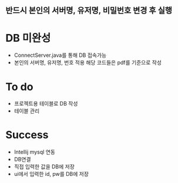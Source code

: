 ## 반드시 본인의 서버명, 유저명, 비밀번호 변경 후 실행
# DB 미완성
- ConnectServer.java를 통해 DB 접속가능
- 본인의 서버명, 유저명, 번호 적용 해당 코드들은 pdf를 기준으로 작성

# To do
- 프로젝트용 테이블로 DB 작성
- 테이블 관리


# Success
- Intellij mysql 연동
- DB연결
- 직접 입력한 값을 DB에 저장
- ui에서 입력한 id, pw를 DB에 저장
